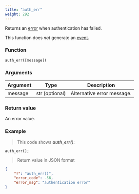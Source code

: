 ```yaml
---
title: "auth_err"
weight: 292
---
```


Returns an [error](../../data-types/error) when authentication has failed.

This function does *not* generate an [event](../../overview/events).

### Function

`auth_err([message])`

### Arguments

Argument | Type | Description
-------- | ---- | -----------
message | str (optional) | Alternative error message.

### Return value

An error value.

### Example

> This code shows ***auth_err()***:

```thingsdb,json_response
auth_err();
```

> Return value in JSON format

```json
{
    "!": "auth_err()",
    "error_code": -56,
    "error_msg": "authentication error"
}
```
